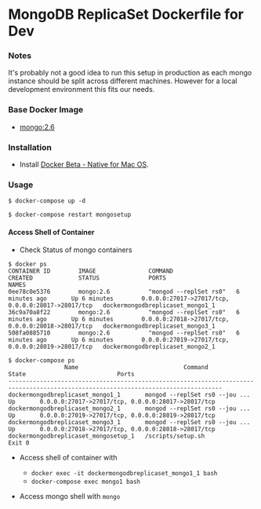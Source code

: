 MongoDB ReplicaSet Dockerfile for Dev
=============================

### Notes

It's probably not a good idea to run this setup in production as each mongo instance should be split across different machines. However for a local development environment this fits our needs.

### Base Docker Image

* [mongo:2.6](https://hub.docker.com/_/mongo/)

### Installation

* Install [Docker Beta - Native for Mac OS](https://www.docker.com/).

### Usage

```console
$ docker-compose up -d
```

```console
$ docker-compose restart mongosetup
```

#### Access Shell of Container

* Check Status of mongo containers 

```console
$ docker ps
CONTAINER ID        IMAGE               COMMAND                  CREATED             STATUS              PORTS                                                NAMES
0ee78c0e5376        mongo:2.6           "mongod --replSet rs0"   6 minutes ago       Up 6 minutes        0.0.0.0:27017->27017/tcp, 0.0.0.0:28017->28017/tcp   dockermongodbreplicaset_mongo1_1
36c9a70a8f22        mongo:2.6           "mongod --replSet rs0"   6 minutes ago       Up 6 minutes        0.0.0.0:27018->27017/tcp, 0.0.0.0:28018->28017/tcp   dockermongodbreplicaset_mongo3_1
508fa0885710        mongo:2.6           "mongod --replSet rs0"   6 minutes ago       Up 6 minutes        0.0.0.0:27019->27017/tcp, 0.0.0.0:28019->28017/tcp   dockermongodbreplicaset_mongo2_1
```

```console
$ docker-compose ps
                Name                              Command               State                          Ports
-----------------------------------------------------------------------------------------------------------------------------------
dockermongodbreplicaset_mongo1_1       mongod --replSet rs0 --jou ...   Up       0.0.0.0:27017->27017/tcp, 0.0.0.0:28017->28017/tcp
dockermongodbreplicaset_mongo2_1       mongod --replSet rs0 --jou ...   Up       0.0.0.0:27019->27017/tcp, 0.0.0.0:28019->28017/tcp
dockermongodbreplicaset_mongo3_1       mongod --replSet rs0 --jou ...   Up       0.0.0.0:27018->27017/tcp, 0.0.0.0:28018->28017/tcp
dockermongodbreplicaset_mongosetup_1   /scripts/setup.sh                Exit 0
```

* Access shell of container with 
   * `docker exec -it dockermongodbreplicaset_mongo1_1 bash`
   * `docker-compose exec mongo1 bash`
   
* Access mongo shell with `mongo`


